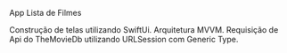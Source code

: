 App Lista de Filmes

Construção de telas utilizando SwiftUi.
Arquitetura MVVM.
Requisição de Api do TheMovieDb utilizando URLSession com Generic Type.
